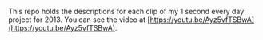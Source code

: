 This repo holds the descriptions for each clip of my 1 second every day project for 2013. You can see the video at [https://youtu.be/Ayz5vfTSBwA](https://youtu.be/Ayz5vfTSBwA). 
